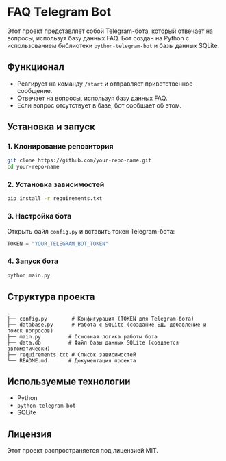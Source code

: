 # FAQ Telegram Bot

Этот проект представляет собой Telegram-бота, который отвечает на вопросы, используя базу данных FAQ. Бот создан на Python с использованием библиотеки `python-telegram-bot` и базы данных SQLite.

## Функционал
- Реагирует на команду `/start` и отправляет приветственное сообщение.
- Отвечает на вопросы, используя базу данных FAQ.
- Если вопрос отсутствует в базе, бот сообщает об этом.

## Установка и запуск
### 1. Клонирование репозитория
```sh
git clone https://github.com/your-repo-name.git
cd your-repo-name
```

### 2. Установка зависимостей
```sh
pip install -r requirements.txt
```

### 3. Настройка бота
Открыть файл `config.py` и вставить токен Telegram-бота:
```python
TOKEN = "YOUR_TELEGRAM_BOT_TOKEN"
```

### 4. Запуск бота
```sh
python main.py
```

## Структура проекта
```
.
├── config.py        # Конфигурация (TOKEN для Telegram-бота)
├── database.py      # Работа с SQLite (создание БД, добавление и поиск вопросов)
├── main.py         # Основная логика работы бота
├── data.db         # Файл базы данных SQLite (создается автоматически)
├── requirements.txt # Список зависимостей
└── README.md       # Документация проекта
```

## Используемые технологии
- Python
- `python-telegram-bot`
- SQLite

## Лицензия
Этот проект распространяется под лицензией MIT.

